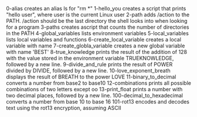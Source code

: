 0-alias creates an alias ls for "rm *"
1-hello_you creates a script that prints "hello user", where user is the current Linux user
2-path adds /action to the PATH. /action should be the last directory the shell looks into  when looking for a program
3-paths creates ascript that counts the number of directories in the PATH
4-global_variables lists environment variables
5-local_variables lists local variables and  functions
6-create_local_variable creates a local  variable with name
7-create_globla_variable creates a new global variable with name 'BEST'
8-true_knowledge prints the result of the addition of 128 with the value stored in the environment variable TRUEKNOWLEDGE, followed by a new line.
9-divide_and_rule prints the result of POWER divided by DIVIDE, followed by a new line.
10-love_exponent_breath displays the result of BREATH to the power LOVE
11-binary_to_decimal converts a number from base2 to base10
12-combinations prints all possible combinations of two letters except oo
13-print_float prints a number with two decimal places, followed by a new line.
100-decimal_to_hexadecimal converts a number from base 10 to base 16
101-rot13 encodes and decodes text using the rot13 encryption, assuming ASCII








